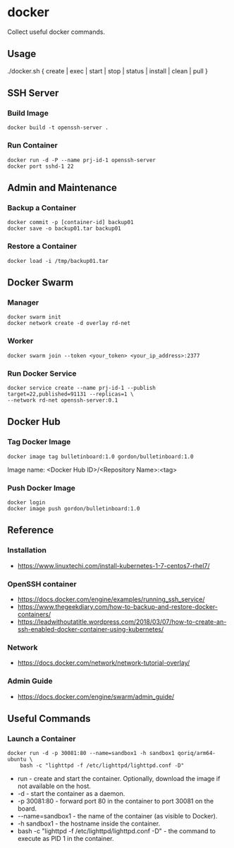 # docker
Collect useful docker commands.

## Usage
./docker.sh { create | exec | start | stop | status | install | clean | pull }

## SSH Server

### Build Image
```
docker build -t openssh-server .
```

### Run Container
```
docker run -d -P --name prj-id-1 openssh-server
docker port sshd-1 22
```

## Admin and Maintenance
### Backup a Container
```
docker commit -p [container-id] backup01
docker save -o backup01.tar backup01
```

### Restore a Container
```
docker load -i /tmp/backup01.tar
```

## Docker Swarm

### Manager
```
docker swarm init
docker network create -d overlay rd-net
```

### Worker
```
docker swarm join --token <your_token> <your_ip_address>:2377
```

### Run Docker Service
```
docker service create --name prj-id-1 --publish target=22,published=91131 --replicas=1 \
--network rd-net openssh-server:0.1
```

## Docker Hub

### Tag Docker Image
```
docker image tag bulletinboard:1.0 gordon/bulletinboard:1.0
```
Image name: \<Docker Hub ID\>/\<Repository Name\>:\<tag\>

### Push Docker Image
```
docker login
docker image push gordon/bulletinboard:1.0
```

## Reference
### Installation
- https://www.linuxtechi.com/install-kubernetes-1-7-centos7-rhel7/

### OpenSSH container
- https://docs.docker.com/engine/examples/running_ssh_service/
- https://www.thegeekdiary.com/how-to-backup-and-restore-docker-containers/
- https://leadwithoutatitle.wordpress.com/2018/03/07/how-to-create-an-ssh-enabled-docker-container-using-kubernetes/

### Network
- https://docs.docker.com/network/network-tutorial-overlay/

### Admin Guide
- https://docs.docker.com/engine/swarm/admin_guide/

## Useful Commands
### Launch a Container
```
docker run -d -p 30081:80 --name=sandbox1 -h sandbox1 qoriq/arm64-ubuntu \
    bash -c "lighttpd -f /etc/lighttpd/lighttpd.conf -D"
```
- run - create and start the container. Optionally, download the image if not available on the host.
- -d - start the container as a daemon.
- -p 30081:80 - forward port 80 in the container to port 30081 on the board.
- --name=sandbox1 - the name of the container (as visible to Docker).
- -h sandbox1 - the hostname inside the container.
- bash -c "lighttpd -f /etc/lighttpd/lighttpd.conf -D" - the command to execute as PID 1 in the container.
